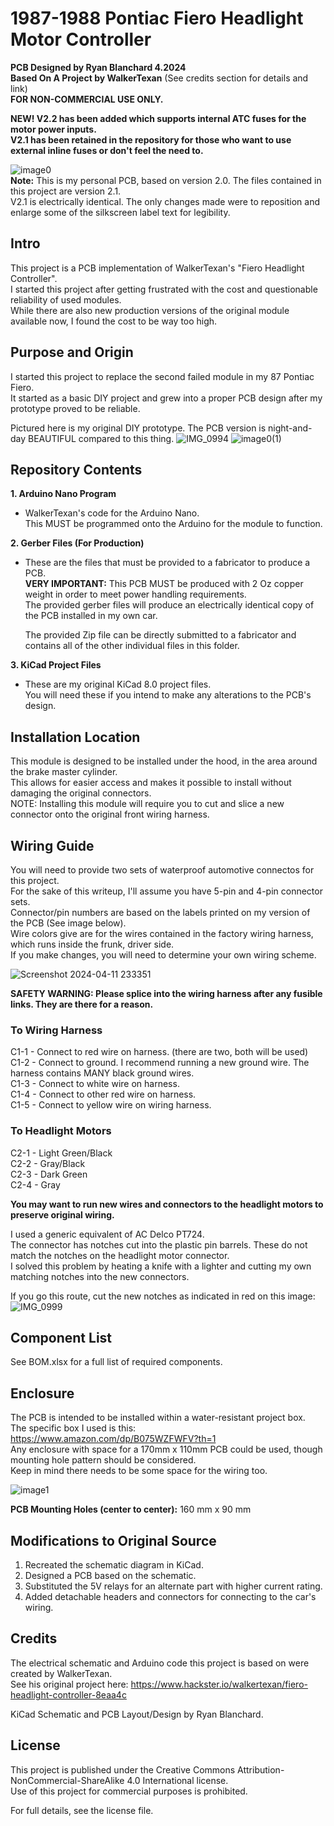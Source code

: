 # 1987-1988 Pontiac Fiero Headlight Motor Controller
**PCB Designed by Ryan Blanchard 4.2024**\
**Based On A Project by WalkerTexan** (See credits section for details and link)\
**FOR NON-COMMERCIAL USE ONLY.**

**NEW! V2.2 has been added which supports internal ATC fuses for the motor power inputs.**\
**V2.1 has been retained in the repository for those who want to use external inline fuses or don't feel the need to.**

![image0](https://github.com/gekko3622/87-88-Fiero-Headlight-Controller/assets/166318874/afa2760a-d98e-4d06-80ae-5b2233025cc9)\
**Note:** This is my personal PCB, based on version 2.0. The files contained in this project are version 2.1.\
V2.1 is electrically identical. The only changes made were to reposition and enlarge some of the silkscreen label text for legibility.

## Intro
This project is a PCB implementation of WalkerTexan's "Fiero Headlight Controller".\
I started this 	project after getting frustrated with the cost and questionable reliability of used modules.\
While there are also new production versions of the original module available now, I found the cost to be way too high.

## Purpose and Origin
I started this project to replace the second failed module in my 87 Pontiac Fiero.\
It started as a basic DIY project and grew into a proper PCB design after my prototype proved to be reliable.

Pictured here is my original DIY prototype. The PCB version is night-and-day BEAUTIFUL compared to this thing.
![IMG_0994](https://github.com/gekko3622/87-88-Fiero-Headlight-Controller/assets/166318874/832f47c2-72c2-4619-88f2-a183105d53cd)
![image0(1)](https://github.com/gekko3622/87-88-Fiero-Headlight-Controller/assets/166318874/9cde2d03-9614-4fc4-8acb-887a5dca8696)


## Repository Contents
**1. Arduino Nano Program**
- WalkerTexan's code for the Arduino Nano.\
This MUST be programmed onto the Arduino for the module to function.

**2. Gerber Files (For Production)**
- These are the files that must be provided to a fabricator to produce a PCB.\
  **VERY IMPORTANT:** This PCB MUST be produced with 2 Oz copper weight in order to meet power handling requirements.\
  The provided gerber files will produce an electrically identical copy of the PCB installed in my own car.

  The provided Zip file can be directly submitted to a fabricator and contains all of the other individual files in this folder.
  

**3. KiCad Project Files**
- These are my original KiCad 8.0 project files.\
  You will need these if you intend to make any alterations to the PCB's design.

## Installation Location
This module is designed to be installed under the hood, in the area around the brake master cylinder.\
This allows for easier access and makes it possible to install without damaging the original connectors.\
NOTE: Installing this module will require you to cut and slice a new connector onto the original front wiring harness.

## Wiring Guide
You will need to provide two sets of waterproof automotive connectos for this project.\
For the sake of this writeup, I'll assume you have 5-pin and 4-pin connector sets.\
Connector/pin numbers are based on the labels printed on my version of the PCB (See image below).\
Wire colors give are for the wires contained in the factory wiring harness, which runs inside the frunk, driver side.\
If you make changes, you will need to determine your own wiring scheme.


![Screenshot 2024-04-11 233351](https://github.com/gekko3622/87-88-Fiero-Headlight-Controller/assets/166318874/fcdd3d95-4449-4d28-abfd-25a15d8cbd68)



**SAFETY WARNING: Please splice into the wiring harness after any fusible links. They are there for a reason.**

### To Wiring Harness
	
C1-1  -  Connect to red wire on harness. (there are two, both will be used)\
C1-2  -  Connect to ground. I recommend running a new ground wire. The harness contains MANY black ground wires.\
C1-3  -  Connect to white wire on harness.\
C1-4  -  Connect to other red wire on harness.\
C1-5  -  Connect to yellow wire on wiring harness.

### To Headlight Motors
		
C2-1  -  Light Green/Black\
C2-2  -  Gray/Black\
C2-3  -  Dark Green\
C2-4  -  Gray

**You may want to run new wires and connectors to the headlight motors to preserve original wiring.**

I used a generic equivalent of AC Delco PT724.\
The connector has notches cut into the plastic pin barrels. These do not match the notches on the headlight motor connector.\
I solved this problem by heating a knife with a lighter and cutting my own matching notches into the new connectors.

If you go this route, cut the new notches as indicated in red on this image:\
![IMG_0999](https://github.com/gekko3622/87-88-Fiero-Headlight-Controller/assets/166318874/2b60277c-8df9-4c41-be6a-6ab5698545a2)

## Component List
See BOM.xlsx for a full list of required components.

## Enclosure
The PCB is intended to be installed within a water-resistant project box.\
The specific box I used is this: https://www.amazon.com/dp/B075WZFWFV?th=1  
Any enclosure with space for a 170mm x 110mm PCB could be used, though mounting hole pattern should be considered.\
Keep in mind there needs to be some space for the wiring too.

![image1](https://github.com/gekko3622/87-88-Fiero-Headlight-Controller/assets/166318874/7103cce1-4432-4cc2-b39d-5212d92ebda4)

**PCB Mounting Holes (center to center):** 160 mm x 90 mm

## Modifications to Original Source
1. Recreated the schematic diagram in KiCad.
2. Designed a PCB based on the schematic.
3. Substituted the 5V relays for an alternate part with higher current rating.
4. Added detachable headers and connectors for connecting to the car's wiring.

## Credits
The electrical schematic and Arduino code this project is based on were created by WalkerTexan.\
See his original project here: https://www.hackster.io/walkertexan/fiero-headlight-controller-8eaa4c

KiCad Schematic and PCB Layout/Design by Ryan Blanchard.

## License
This project is published under the Creative Commons Attribution-NonCommercial-ShareAlike 4.0 International license.\
Use of this project for commercial purposes is prohibited.

For full details, see the license file.
